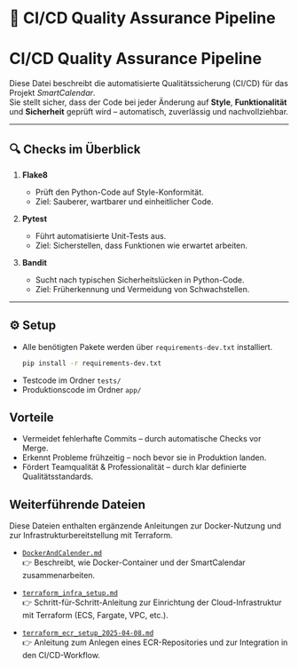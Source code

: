# 🚀 CI/CD Quality Assurance Pipeline

# CI/CD Quality Assurance Pipeline

Diese Datei beschreibt die automatisierte Qualitätssicherung (CI/CD) für das Projekt _SmartCalendar_.  
Sie stellt sicher, dass der Code bei jeder Änderung auf **Style**, **Funktionalität** und **Sicherheit** geprüft wird – automatisch, zuverlässig und nachvollziehbar.

---

## 🔍 Checks im Überblick

1. **Flake8**
   - Prüft den Python-Code auf Style-Konformität.
   - Ziel: Sauberer, wartbarer und einheitlicher Code.

2. **Pytest**
   - Führt automatisierte Unit-Tests aus.
   - Ziel: Sicherstellen, dass Funktionen wie erwartet arbeiten.

3. **Bandit**
   - Sucht nach typischen Sicherheitslücken in Python-Code.
   - Ziel: Früherkennung und Vermeidung von Schwachstellen.

---

## ⚙️ Setup

- Alle benötigten Pakete werden über `requirements-dev.txt` installiert.
  ```bash
  pip install -r requirements-dev.txt
- Testcode im Ordner `tests/`
- Produktionscode im Ordner `app/`

## Vorteile

- Vermeidet fehlerhafte Commits – durch automatische Checks vor Merge.
- Erkennt Probleme frühzeitig – noch bevor sie in Produktion landen.
- Fördert Teamqualität & Professionalität – durch klar definierte Qualitätsstandards.

##  Weiterführende Dateien

Diese Dateien enthalten ergänzende Anleitungen zur Docker-Nutzung und zur Infrastrukturbereitstellung mit Terraform.

- [`DockerAndCalender.md`](DockerAndCalender.md)  
  👉 Beschreibt, wie Docker-Container und der SmartCalendar zusammenarbeiten.

- [`terraform_infra_setup.md`](terraform_infra_setup.md)  
  👉 Schritt-für-Schritt-Anleitung zur Einrichtung der Cloud-Infrastruktur mit Terraform (ECS, Fargate, VPC, etc.).

- [`terraform_ecr_setup_2025-04-08.md`](terraform_ecr_setup_2025-04-08.md)  
  👉 Anleitung zum Anlegen eines ECR-Repositories und zur Integration in den CI/CD-Workflow.
